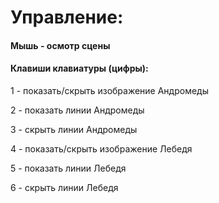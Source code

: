 # Управление:

####  Мышь - осмотр сцены

#### Клавиши клавиатуры (цифры):
1 - показать/скрыть изображение Андромеды

2 - показать линии Андромеды

3 - скрыть линии Андромеды

4 - показать/скрыть изображение Лебедя

5 - показать линии Лебедя

6 - скрыть линии Лебедя
